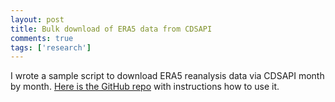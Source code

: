 ```yaml
---
layout: post
title: Bulk download of ERA5 data from CDSAPI
comments: true
tags: ['research']
---
```


I wrote a sample script to download ERA5 reanalysis data via CDSAPI month by month. [Here is the GitHub repo](https://github.com/csyhuang/download_era5) with instructions how to use it.
